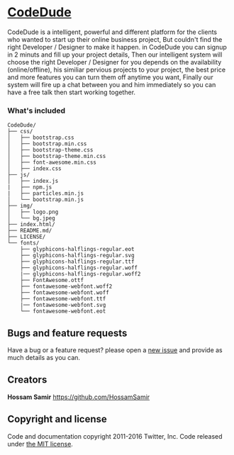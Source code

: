 # <a target="_blank" href="http://hossamsamir.github.io/CodeDude/">CodeDude</a>

CodeDude is a intelligent, powerful and different platform for the clients who wanted to start up their online business project, But couldn't find the right Developer / Designer to make it happen.
in CodeDude you can signup in 2 minuts and fill up your project details, Then our intelligent system will choose the right Developer / Designer for you depends on the availability (online/offline), his similiar pervious projects to your project, the best price and more features you can turn them off anytime you want, Finally our system will fire up a chat between you and him immediately so you can have a free talk then start working together.

### What's included


```
CodeDude/
├── css/
│   ├── bootstrap.css
│   ├── bootstrap.min.css
│   ├── bootstrap-theme.css
│   ├── bootstrap-theme.min.css
│   ├── font-awesome.min.css
│   ├── index.css
├── js/
│   ├── index.js
|   ├── npm.js
|   ├── particles.min.js
│   └── bootstrap.min.js
├── img/
│   ├── logo.png
│   └── bg.jpeg
├── index.html/
├── README.md/
├── LICENSE/
└── fonts/
    ├── glyphicons-halflings-regular.eot
    ├── glyphicons-halflings-regular.svg
    ├── glyphicons-halflings-regular.ttf
    ├── glyphicons-halflings-regular.woff
    |── glyphicons-halflings-regular.woff2
    ├── FontAwesome.ottf
    ├── fontawesome-webfont.woff2
    ├── fontawesome-webfont.woff
    ├── fontawesome-webfont.ttf
    |── fontawesome-webfont.svg
    └── fontawesome-webfont.eot
```


## Bugs and feature requests

Have a bug or a feature request? please open a [new issue](https://github.com/twbs/bootstrap/issues/new) and provide as much details as you can.


## Creators

**Hossam Samir**
<https://github.com/HossamSamir>

## Copyright and license

Code and documentation copyright 2011-2016 Twitter, Inc. Code released under [the MIT license](https://github.com/HossamSamir/CodeDude/blob/master/LICENSE).
